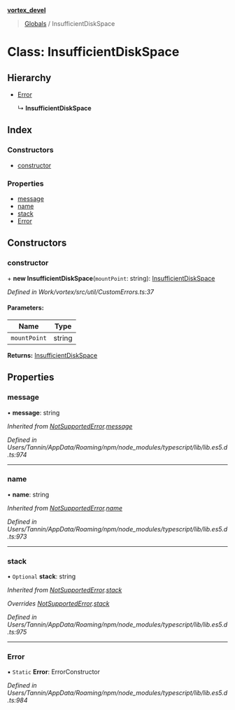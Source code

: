 **[vortex_devel](../README.md)**

> [Globals](../globals.md) / InsufficientDiskSpace

# Class: InsufficientDiskSpace

## Hierarchy

* [Error](notsupportederror.md#error)

  ↳ **InsufficientDiskSpace**

## Index

### Constructors

* [constructor](insufficientdiskspace.md#constructor)

### Properties

* [message](insufficientdiskspace.md#message)
* [name](insufficientdiskspace.md#name)
* [stack](insufficientdiskspace.md#stack)
* [Error](insufficientdiskspace.md#error)

## Constructors

### constructor

\+ **new InsufficientDiskSpace**(`mountPoint`: string): [InsufficientDiskSpace](insufficientdiskspace.md)

*Defined in Work/vortex/src/util/CustomErrors.ts:37*

#### Parameters:

Name | Type |
------ | ------ |
`mountPoint` | string |

**Returns:** [InsufficientDiskSpace](insufficientdiskspace.md)

## Properties

### message

•  **message**: string

*Inherited from [NotSupportedError](notsupportederror.md).[message](notsupportederror.md#message)*

*Defined in Users/Tannin/AppData/Roaming/npm/node_modules/typescript/lib/lib.es5.d.ts:974*

___

### name

•  **name**: string

*Inherited from [NotSupportedError](notsupportederror.md).[name](notsupportederror.md#name)*

*Defined in Users/Tannin/AppData/Roaming/npm/node_modules/typescript/lib/lib.es5.d.ts:973*

___

### stack

• `Optional` **stack**: string

*Inherited from [NotSupportedError](notsupportederror.md).[stack](notsupportederror.md#stack)*

*Overrides [NotSupportedError](notsupportederror.md).[stack](notsupportederror.md#stack)*

*Defined in Users/Tannin/AppData/Roaming/npm/node_modules/typescript/lib/lib.es5.d.ts:975*

___

### Error

▪ `Static` **Error**: ErrorConstructor

*Defined in Users/Tannin/AppData/Roaming/npm/node_modules/typescript/lib/lib.es5.d.ts:984*
